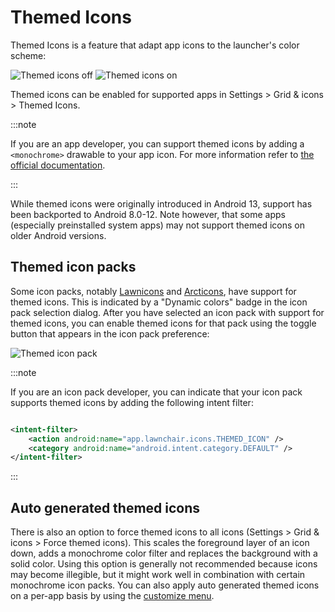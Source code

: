 # Themed Icons

Themed Icons is a feature that adapt app icons to the launcher's color scheme:

![Themed icons off](/img/themed-icons-off.png)
![Themed icons on](/img/themed-icons-on.png)

Themed icons can be enabled for supported apps in Settings > Grid & icons > Themed Icons.

:::note

If you are an app developer, you can support themed icons by adding a `<monochrome>` drawable to
your app icon. For more information refer to
[the official documentation](https://developer.android.com/develop/ui/views/launch/icon_design_adaptive#add_your_adaptive_icon_to_your_app).

:::

While themed icons were originally introduced in Android 13, support has been backported to Android
8.0-12.
Note however, that some apps (especially preinstalled system apps) may not support themed icons on
older Android versions.

## Themed icon packs

Some icon packs, notably [Lawnicons](https://github.com/LawnchairLauncher/lawnicons)
and [Arcticons](https://github.com/Donnnno/Arcticons), have support
for themed icons. This is indicated by a "Dynamic colors" badge in the icon pack selection dialog.
After you have selected an icon pack with support for themed icons, you can enable themed icons for
that pack using the toggle button that appears in the icon pack preference:

![Themed icon pack](/img/themed-icon-pack.png)

:::note

If you are an icon pack developer, you can indicate that your icon pack supports themed icons by
adding
the following intent filter:

```xml

<intent-filter>
    <action android:name="app.lawnchair.icons.THEMED_ICON" />
    <category android:name="android.intent.category.DEFAULT" />
</intent-filter>
```

:::

## Auto generated themed icons

There is also an option to force themed icons to all icons (Settings > Grid & icons > Force themed
icons). This scales the foreground layer of an icon down, adds a monochrome color filter and
replaces the background with a solid color. Using this option is generally not recommended because
icons may become illegible, but it might work well in combination with certain monochrome icon
packs. You can also apply auto generated themed icons on a per-app basis by using
the [customize menu](per-item-customization).

